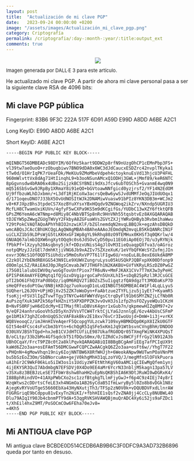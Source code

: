 ```yaml
---
layout: post
title:  "Actualización de mi clave PGP"
date:   2023-09-24 00:00:00 +0200
image: "/assets/images/Actualización_mi_clave_pgp.png"
category: Criptografía
permalink: /criptografia/:day-:month-:year/:title:output_ext
comments: true
---
```

<center><img src="/assets/images/Actualización_mi_clave_pgp.png" /></center>
 <p style="line-height:0.9"> <font size="-1">Imagen generada por DALL·E 3 para este artículo.</font></p>

He actualizado mi clave PGP. A partir de ahora mi clave personal pasa a ser la siguiente clave RSA de 4096 bits:

## Mi clave PGP pública

Fingerprint: 83B6 9F3C 222A 517F 6D91 A59D E99D A8DD A6BE A2C1

Long KeyID: E99D A8DD A6BE A2C1

Short KeyID: A6BE A2C1

```
-----BEGIN PGP PUBLIC KEY BLOCK-----

mQINBGT56DMBEADc98DYIM/6OfHz5kart9DDW2p8rfN9nUzgOhCP1cEMnPbp3FS+
vl39tw7aeOuoO+rzObuqbiwv7BNO9dDA0x6WC3dJdCaucxESDZrc42nvplTKyka1
tTw0d/O1HrIqPK7rUeaFDk/MeKUu9ZMoMbeVdpeh4ctoyknuEsVd13hjcU3P4FHL
960mWlvttVx8dAg71HtIinqhL9+b3ooNSunAMcxQ1ODHj3GWL+jMmf89/keR6NTC
8pGgvnsdw4bRA06x4UBo2SijzkBCSYBNIi9dXsJfcv6ubTOSCh5+GvanmE4wq0N9
mQ516SbSvGw9JRpBy1XRmaY8i91eQO+bGVtoawNNfgicd0yzjrsf2/YF14N2EdOM
Uj9ffbzuWLhDJxbmn/+L3df1RjKCoXw3acrsQeBw6ywSJvdUMMfJeOqJIUdUOqx1
d/171oqeuDNO7J33bX5OvUdNOSItWJk2DNAMiwVuasw91bPIz8YKN3DB3m+WCJm2
v8+KFJXpzBhs3tpdeCS7XozBYuXYsxYBxHQqdv9ZNGWoq2ikZrv/NXndp5UGRIU3
McfLH8CTwamUxiKUVn/4gfyF5wCXPa9KS5m9dKCgifGs/YUDbC13wXZY6ftktQFB
GPsZM6YemA6cW7Nmp+d8Miy8C4NbVBTSp8nRc9HnVNh55tqsbtvEz8AXGQARAQAB
tDJEYW5pZWwgZGUgTWVyY2FkbyA8ZGFuaWVsZGVtZXJjYWRvQHByb3Rvbm1haWwu
Y29tPokCVAQTAQoAPhYhBIO2nzwiKlF/bZGlnemdqN2mvqLBBQJk+egzAhsDBQkD
wmcABQsJCAcCBhUKCQgLAgQWAgMBAh4BAheAAAoJEOmdqN2mvqLB5KkQANRcIN1F
uiCLXZ1bS9LDPsWjG5tLKKHxGF1Wp8gYL9kRhq80zO9TEMHux0KHSf3q0QKrlw/4
GNUAQ67almbIQXW6ngXytOQq9c0s6JdSOvCyD50pu11EG0iAp0EOj7O/u3yRYNjk
fPbkPf+lXzyyh20Asqbny5jkf+DDzxUNisS4gJlOvM3IieQuaqpQXfva3/oAGroz
notpQMzyJJzGEl7dmhKtjiVNG6Jb9xAZIv7SZXzeXuK/1eVfbQFKWcSYZufmjJIn
exvr3ONcS1OfOQDTSiUhdiv5MmOsRxVP7T61lFIgw6U/+noEuL8L0exE6UkdA8MP
C2zkOl2YbENdRBXGG543N9ILe9XUWVZungruLysu05kUSQkPJQBFxpXK00Dfonp9
d0OmlpLSZ/RAiEAdJ0pJRgSCmvabJW7JTH6Fh1N2KAKBU+GVfVKRyLRSzDZ0PwGZ
i75G01lalubUIWV0q/woGgTovUnfPiox7fR6uNv+MmFJKAX1CVv7T7mX3w3yPeHC
6PISP4K4mAYFEQMqtq1fQjGzxDVgiprgoCaPn5UnXLhI5+sDqB25pRzl3RJCsGCE
pTI2bO61FhQ3YaPd0bQz/iq0M6RQV2TiBOZsZ5uIigqtzfQA9dgzTt3MODaKsP7D
sHeQFFesdoPtGw/8NBjkKDJqz7uokuogD1oLuQINBGT56DMBEAC4W1Fl4LqLLyuS
SUQherL26JOV+UPjHDjXv252ZK7oWoDyn+FaAbtzue2TYFLjzu5j1yEt7+KyamR5
fsoKjj+FSV3lIgZTvwfTgy3TNYCw46FWWYdVgsCtrqDyFl91b6SMYZNZjLCfNb0R
AuPszqfXuk3AP2k56pfkHZniY5XPXDPPZK3vvOvH3Js1zfp2hsFOZyyeWQu1CKzH
B+NvFS0RFjwH6dIdcMy+EITMajfRluDBVsK4gnr1xGub7n/qkpmewHIZq8M97+2v
9/eQF24anhruGooVh5zD5yXn3VVsVTCW4TrktCjLYaGJznnlgE/6zv4AbUsCSFmP
ge1bM1k73ghZCo0nUqQS3cVAF8akBkv2E18xv76vCr3IwoUojd+DmW+1i3j+vrKX
WQ8VeooqCz/imJHnHIVeAqerF5QcopgYULzcwk7109xyHBMKDQp0KpX8IZkU0GTF
GIt54e4FCsc4sFxCbm3bYtn+6chQgR5IqSFe5xKm1Jq91WtbsvnCVngBhH/DNDOO
O30UXVJBShTQpd+hxJeB1CVJdHTCUfiLE987UkafRG0DQr05TXmqFWiNK4XPUQsT
B/oCLtp/33b2bMx4GfSqdcbT51fDQuS0mx/0/IZRdCvJs8WCFjFfrGy2lN912A3b
UBhOCqaY/FrcT9PZ8c0t2a8klPqvkQARAQABiQI8BBgBCgAmFiEEg7afPCIqUX9t
kaWd6Z2o3aa+osEFAmT56DMCGwwFCQPCZwAACgkQ6Z2o3aa+osFt6w//YhgT7F22
vPHQnN+4gMowVhqn19niy6IojNNTBW6X8RfWHJjh+6WeokANpw9WUTwnPOaVNnPM
bu5bSzEoZ3Om/SbBNorcuAm+gejV0khgMhH31qLzoYVQ/J/megMfnSlOFVkPuora
uA1hEr2C9WkF06kLo5iIW3os1s1UdiyzWFEtNthKgV60aAMCiqCIEwMgQfem1ynj
4ijEKYSR3QuI7AbdmbgN7EFSDVj0X4Do9EE4aMr6YcrN33nbljM5kagn13pa57LV
v3SXu8z3BEBJzLeSE7IFbWr8shw8haHH2uEpNsQKBShIA6K9DtJRuWI0wDGRxK4/
I88BphRindVO+41AXpPWbCXo2sc1zzfBtgkgTLlmFjyGwJ+f6p4C9z4IEj74y8rI
WzqWtws2cDDrtsCfeLE3xh4NGmOa1AB26yCdaB5IfmLwryBy5l0Zo8b8vDGk1N8z
AjegKvRYVoUTgeS5660EbXa43HyNXutjTh3/TFSp2zN0V0k+vDQUBDVFxdLlnrAW
FUGRGriqE9bCdppu81vExyTn2NiKI/+fbhHIE1sQsf2vZNA0jj4CcCLy8NUBWL4O
Dlu79AIq1Y90Jb4cbnmPTY9dA+53qgRVKSHVAWQBjmuQrADC4Xy6i52js9aFZDc1
t/XhEil4hxZ9MT/PoSOCmCOw6FEha70eJv8=
=4Kh5
-----END PGP PUBLIC KEY BLOCK-----
```
## Mi ANTIGUA clave PGP

Mi antigua clave BCBDE0D514CEDB6AB9B6C3F0DFC9A3AD732B6896 queda por tanto en desuso.
